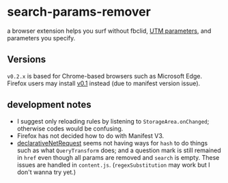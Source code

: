 # search-params-remover
a browser extension helps you surf without fbclid, [UTM parameters](https://en.wikipedia.org/wiki/UTM_parameters), and parameters you specify.

## Versions
`v0.2.x` is based for Chrome-based browsers such as Microsoft Edge.
Firefox users may install [v0.1](https://github.com/kong0107/search-params-remover/releases/tag/v0.1) instead (due to manifest version issue).

## development notes

* I suggest only reloading rules by listening to `StorageArea.onChanged`;
  otherwise codes would be confusing.
* Firefox has not decided how to do with Manifest V3.
* [declarativeNetRequest](https://developer.chrome.com/docs/extensions/reference/declarativeNetRequest/) seems not having ways for `hash` to do things such as what `QueryTransform` does;
  and a question mark is still remained in `href` even though all params are removed and `search` is empty.
  These issues are handled in `content.js`.
  (`regexSubstitution` may work but I don't wanna try yet.)
